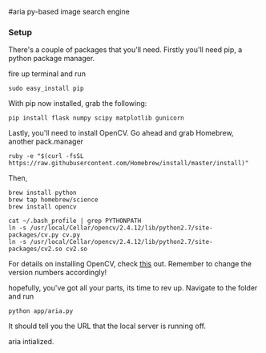 #aria
py-based image search engine

### Setup

There's a couple of packages that you'll need. Firstly you'll need pip, a python package manager.

fire up terminal and run
```
sudo easy_install pip
```

With pip now installed, grab the following:
```
pip install flask numpy scipy matplotlib gunicorn 
```
Lastly, you'll need to install OpenCV. Go ahead and grab Homebrew, another pack.manager
```
ruby -e "$(curl -fsSL https://raw.githubusercontent.com/Homebrew/install/master/install)"
```
Then, 
```
brew install python
brew tap homebrew/science
brew install opencv

cat ~/.bash_profile | grep PYTHONPATH
ln -s /usr/local/Cellar/opencv/2.4.12/lib/python2.7/site-packages/cv.py cv.py
ln -s /usr/local/Cellar/opencv/2.4.12/lib/python2.7/site-packages/cv2.so cv2.so
```
For details on installing OpenCV, check [this](http://www.mobileway.net/2015/02/14/install-opencv-for-python-on-mac-os-x/) out. Remember to change the version numbers accordingly!

hopefully, you've got all your parts, its time to rev up. Navigate to the folder and run
```
python app/aria.py
```
It should tell you the URL that the local server is running off.

aria intialized.
